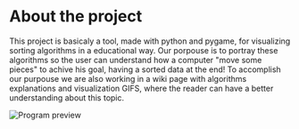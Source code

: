 # About the project
This project is basicaly a tool, made with python and pygame,  for visualizing sorting algorithms in a educational way. Our porpouse is to portray these algorithms so the user can understand how a computer "move some pieces" to achive his goal, having a sorted data at the end! To accomplish our purpouse we are also working in a wiki page with algorithms explanations and visualization GIFS,  where the reader can have a better understanding about this topic.

![Program preview](https://media.giphy.com/media/c89LMZ3q0bfURB9xRX/giphy.gif)
